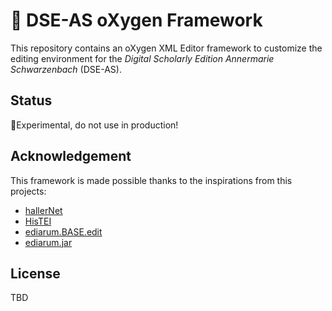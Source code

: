 # 📑 DSE-AS oXygen Framework

This repository contains an oXygen XML Editor framework to customize the editing environment for the _Digital Scholarly Edition Annermarie Schwarzenbach_ (DSE-AS).

## Status

🔬Experimental, do not use in production!

## Acknowledgement

This framework is made possible thanks to the inspirations from this projects:

* [hallerNet](https://www.hallernet.org/)
* [HisTEI](https://github.com/odaata/HisTEI)
* [ediarum.BASE.edit](https://github.com/ediarum/ediarum.BASE.edit)
* [ediarum.jar](https://github.com/ediarum/ediarum.JAR)

## License

TBD